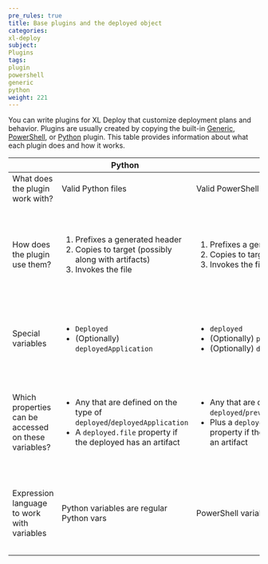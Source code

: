 ```yaml
---
pre_rules: true
title: Base plugins and the deployed object
categories:
xl-deploy
subject:
Plugins
tags:
plugin
powershell
generic
python
weight: 221
---
```


You can write plugins for XL Deploy that customize deployment plans and behavior. Plugins are usually created by copying the built-in [Generic](/xl-deploy/latest/genericPluginManual.html), [PowerShell](/xl-deploy/latest/powershellPluginManual.html), or [Python](/xl-deploy/latest/pythonPluginManual.html) plugin. This table provides information about what each plugin does and how it works.

<table class="table table-striped">
  <thead>
    <tr>
      <th>&nbsp;</th>
      <th>Python</th>
      <th>PowerShell</th>
      <th>Generic</th>
    </tr>
  </thead>
  <tbody>
    <tr>
      <td>What does the plugin work with?</td>
      <td>Valid Python files</td>
      <td>Valid PowerShell files</td>
      <td><a href="http://freemarker.org/docs/">FreeMarker</a> templates</td>
    </tr>
    <tr>
      <td>How does the plugin use them?</td>
      <td>
        <ol>
          <li>Prefixes a generated header</li>
          <li>Copies to target (possibly along with artifacts)</li>
          <li>Invokes the file</li>
        </ol>
      </td>
      <td>
        <ol>
          <li>Prefixes a generated header</li>
          <li>Copies to target (possibly along with artifacts)</li>
          <li>Invokes the file</li>
        </ol>
      </td>
      <td>
        <ol>
          <li>Resolves the template on the XL Deploy server using FreeMarker</li>
          <li>Copies to target (possibly along with artifacts)</li>
          <li>If necessary, makes the file executable</li>
          <li>Invokes the file</li>
        </ol>
      </td>
    </tr>
    <tr>
      <td>Special variables</td>
      <td>
        <ul>
          <li><code>Deployed</code></li>
          <li>(Optionally) <code>deployedApplication</code></li>
        </ul>
      </td>
      <td>
        <ul>
          <li><code>deployed</code></li>
          <li>(Optionally) <code>previousDeployed</code></li>
          <li>(Optionally) <code>deployedApplication</code></li>
        </ul>
      </td>
      <td>
        <ul>
          <li><code>deployed</code></li>
          <li>(Optionally) <code>previousDeployed</code></li>
          <li><code>step</code></li>
          <li><code>statics</code> (<a href="http://freemarker.org/docs/pgui_misc_beanwrapper.html#autoid_55">FreeMarker static models</a>)</li>
        </ul>
      </td>
    </tr>
    <tr>
      <td>Which properties can be accessed on these variables?</td>
      <td>
        <ul>
          <li>Any that are defined on the type of <code>deployed</code>/<code>deployedApplication</code></li>
          <li>A <code>deployed.file</code> property if the deployed has an artifact</li>
        </ul>
      </td>
      <td>
        <ul>
          <li>Any that are defined on the type of <code>deployed</code>/<code>previousDeployed</code>/<code>deployedApplication</code></li>
          <li>Plus a <code>deployed.file</code>/<code>previousDeployed.file</code> property if the <code>deployed</code>/<code>previousDeployed</code> has an artifact</li>
        </ul>
      </td>
      <td>
        <ul>
          <li>Any that are defined on the type of <code>deployed</code></li>
          <li>Plus a <code>deployed.file</code> property if the deployed has an artifact</li>
          <li>Plus <code>deployed.deployedApplication</code> (of type <code><a href="http://docs.xebialabs.com/releases/4.5/xl-deploy/udmcireference.html#udmdeployedapplication">udm.DeployedApplication</a></code>)</li>
        </ul>
      </td>
    </tr>
    <tr>
      <td>Expression language to work with variables</td>
      <td>Python variables are regular Python vars</td>
      <td>PowerShell variables are regular PowerShell vars</td>
      <td>FreeMarker supports the usual <code>.</code> syntax for property access (as in <code>${deployed.name}</code>) as well as other expressions such as <code>[n]</code> to access the n-th element of a list or set property and <code>["foo"]</code> to access the value for key "foo" of a map property. More <a href="http://freemarker.org/docs/dgui_template_exp.html#dgui_template_exp_var">here</a>.</td>
    </tr>
  </tbody>
</table>
